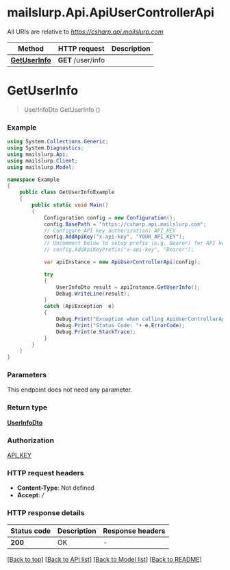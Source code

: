 # mailslurp.Api.ApiUserControllerApi

All URIs are relative to *https://csharp.api.mailslurp.com*

Method | HTTP request | Description
------------- | ------------- | -------------
[**GetUserInfo**](ApiUserControllerApi#getuserinfo) | **GET** /user/info | 


<a name="getuserinfo"></a>
# **GetUserInfo**
> UserInfoDto GetUserInfo ()



### Example
```csharp
using System.Collections.Generic;
using System.Diagnostics;
using mailslurp.Api;
using mailslurp.Client;
using mailslurp.Model;

namespace Example
{
    public class GetUserInfoExample
    {
        public static void Main()
        {
            Configuration config = new Configuration();
            config.BasePath = "https://csharp.api.mailslurp.com";
            // Configure API key authorization: API_KEY
            config.AddApiKey("x-api-key", "YOUR_API_KEY");
            // Uncomment below to setup prefix (e.g. Bearer) for API key, if needed
            // config.AddApiKeyPrefix("x-api-key", "Bearer");

            var apiInstance = new ApiUserControllerApi(config);

            try
            {
                UserInfoDto result = apiInstance.GetUserInfo();
                Debug.WriteLine(result);
            }
            catch (ApiException  e)
            {
                Debug.Print("Exception when calling ApiUserControllerApi.GetUserInfo: " + e.Message );
                Debug.Print("Status Code: "+ e.ErrorCode);
                Debug.Print(e.StackTrace);
            }
        }
    }
}
```

### Parameters
This endpoint does not need any parameter.

### Return type

[**UserInfoDto**](UserInfoDto)

### Authorization

[API_KEY](../README#API_KEY)

### HTTP request headers

 - **Content-Type**: Not defined
 - **Accept**: */*

### HTTP response details
| Status code | Description | Response headers |
|-------------|-------------|------------------|
| **200** | OK |  -  |

[[Back to top]](#) [[Back to API list]](../README#documentation-for-api-endpoints) [[Back to Model list]](../README#documentation-for-models) [[Back to README]](../README)

